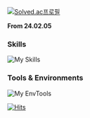[![Solved.ac프로필](http://mazassumnida.wtf/api/v2/generate_badge?boj=thinker99)](https://solved.ac/thinker99)

**From 24.02.05**


### Skills
![My Skills](https://skillicons.dev/icons?i=c,python,aws)

### Tools & Environments
![My EnvTools](https://skillicons.dev/icons?i=clion,vim,debian)


[![Hits](https://hits.seeyoufarm.com/api/count/incr/badge.svg?url=https%3A%2F%2Fgithub.com%2Fkitsune03k&count_bg=%23FF0000&title_bg=%23EEEEEE&icon=&icon_color=%23FFFFFF&title=hits&edge_flat=false)](https://hits.seeyoufarm.com)
